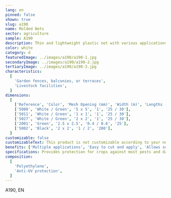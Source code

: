 ```yaml
---
lang: en
pinned: false
shown: true
slug: a190
name: Molded Nets
sector: agriculture
sample: A190
description: Thin and lightweight plastic net with various applications, such as the protection of agricultural crops against animals. Also used for the construction of enclosures for fishing, nurseries, and aquaculture.
color: white
category: d
featuredImage: ../images/a190/a190-1.jpg
secondaryImage: ../images/a190/a190-2.jpg
tertiaryImage: ../images/a190/a190-3.jpg
characteristics:
  [
    'Garden fences, balconies, or terraces',
    'Livestock facilities',
  ]
dimensions:
  [
    ['Reference', 'Color', 'Mesh Opening (mm)', 'Width (m)', 'Lengths (m)'],
    ['5008', 'White / Green', '5 x 5', '1', '25 / 30'],
    ['5011', 'White / Green', '1 x 1', '1', '25 / 30'],
    ['5027', 'White / Green', '2 x 2', '1', '25 / 30'],
    ['2001', 'Green', '2.5 x 2.5', '0.4 / 0.6', '25'],
    ['5002', 'Black', '2 x 2', '1 / 2', '200'],
  ]
customizable: false
customizableText: This product is not customizable according to your needs. Contact us for more information.
benefits: ['Multiple applications', 'Easy to cut and apply', 'Allows solar radiation', 'High durability and resistance', 'Environmentally friendly and 100% recyclable',]
specifications: Provides protection for crops against most pests and damage caused by the handling of agricultural tools.
composition:
  [
    'Polyethylene',
    'Anti-UV protection',
  ]
---
```


A190, EN
